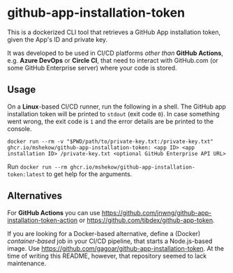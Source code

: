 # github-app-installation-token

This is a dockerized CLI tool that retrieves a GitHub App installation token, given the App's ID and private key.

It was developed to be used in CI/CD platforms _other than_ **GitHub Actions**, e.g. **Azure DevOps** or **Circle CI**, that need to interact with GitHub.com (or some GitHub Enterprise server) where your code is stored.

## Usage

On a **Linux**-based CI/CD runner, run the following in a shell. The GitHub app installation token will be printed to `stdout` (exit code `0`). In case something went wrong, the exit code is `1` and the error details are be printed to the console.

`docker run --rm -v "$PWD/path/to/private-key.txt:/private-key.txt" ghcr.io/mshekow/github-app-installation-token: <app ID> <app installation ID> /private-key.txt <optional GitHub Enterprise API URL>`

Run `docker run --rm ghcr.io/mshekow/github-app-installation-token:latest` to get help for the arguments.

## Alternatives

For **GitHub Actions** you can use https://github.com/jnwng/github-app-installation-token-action or https://github.com/tibdex/github-app-token.

If you are looking for a Docker-based alternative, define a (Docker) _container-based_ job in your CI/CD pipeline, that starts a Node.js-based image. Use https://github.com/gagoar/github-app-installation-token. At the time of writing this README, however, that repository seemed to lack maintenance.

